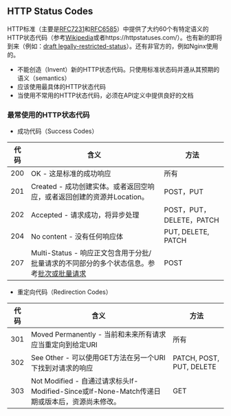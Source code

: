 ## HTTP Status Codes
HTTP标准（主要是[RFC7231](https://tools.ietf.org/html/rfc7231#section-6)和[RFC6585](https://tools.ietf.org/html/rfc6585)）中提供了大约60个有特定语义的HTTP状态代码（参考[Wikipedia](https://en.wikipedia.org/wiki/List_of_HTTP_status_codes)或者https://httpstatuses.com/）。也有新的即将到来（例如：[draft legally-restricted-status](https://tools.ietf.org/html/draft-tbray-http-legally-restricted-status-05)）。还有非官方的，例如Nginx使用的。

- 不能创造（Invent）新的HTTP状态代码。只使用标准状态码并遵从其预期的语义（semantics）
- 应该使用最具体的HTTP状态代码
- 当使用不常用的HTTP状态代码，必须在API定义中提供良好的文档


### 最常使用的HTTP状态代码
- 成功代码（Success Codes）

|代码|含义|方法|
|-------|-------|------|
|200    |OK - 这是标准的成功响应    |所有|
|201    |Created - 成功创建实体。或者返回空响应，或者返回创建的资源并Location。 |POST，PUT |
|202    |Accepted - 请求成功，将异步处理  |POST，PUT，DELETE，PATCH  |
|204    |No content - 没有任何响应体   |PUT, DELETE, PATCH |
|207    |Multi-Status - 响应正文包含用于分批/批量请求的不同部分的多个状态信息。参考[批次或批量请求]() |POST |

- 重定向代码（Redirection Codes）

|代码|含义|方法|
|-------|-------|------|
|301    |Moved Permanently - 当前和未来所有请求应当重定向到给定URI  |所有 |
|302    |See Other - 可以使用GET方法在另一个URI下找到对请求的响应  |PATCH, POST, PUT, DELETE  |
|303    |Not Modified - 自通过请求标头If-Modified-Since或If-None-Match传递日期或版本后，资源尚未修改。  |GET  |
